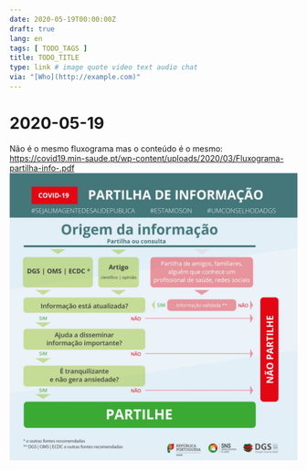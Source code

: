 ```yaml
---
date: 2020-05-19T00:00:00Z
draft: true
lang: en
tags: [ TODO_TAGS ]
title: TODO_TITLE
type: link # image quote video text audio chat
via: "[Who](http://example.com)"
---
```



# 2020-05-19

Não é o mesmo fluxograma mas o conteúdo é o mesmo: https://covid19.min-saude.pt/wp-content/uploads/2020/03/Fluxograma-partilha-info-.pdf
![2020-05-19](2020-05-19.jpeg)

